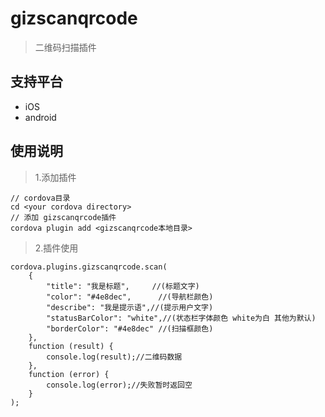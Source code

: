 # gizscanqrcode

> 二维码扫描插件

## 支持平台
* iOS
* android

## 使用说明

> 1.添加插件
```
// cordova目录
cd <your cordova directory>
// 添加 gizscanqrcode插件
cordova plugin add <gizscanqrcode本地目录>
```

> 2.插件使用
```
cordova.plugins.gizscanqrcode.scan(
    {
        "title": "我是标题",     //(标题文字)
        "color": "#4e8dec",      //(导航栏颜色)
        "describe": "我是提示语",//(提示用户文字)
        "statusBarColor": "white",//(状态栏字体颜色 white为白 其他为默认)
        "borderColor": "#4e8dec" //(扫描框颜色)
    },
    function (result) {
        console.log(result);//二维码数据
    },
    function (error) {
        console.log(error);//失败暂时返回空
    }
);
```









